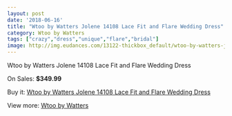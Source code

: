 ```yaml
---
layout: post
date: '2018-06-16'
title: "Wtoo by Watters Jolene 14108 Lace Fit and Flare Wedding Dress"
category: Wtoo by Watters
tags: ["crazy","dress","unique","flare","bridal"]
image: http://img.eudances.com/13122-thickbox_default/wtoo-by-watters-jolene-14108-lace-fit-and-flare-wedding-dress.jpg
---
```

Wtoo by Watters Jolene 14108 Lace Fit and Flare Wedding Dress

On Sales: **$349.99**
<a href="https://www.eudances.com/en/wtoo-by-watters/3980-wtoo-by-watters-jolene-14108-lace-fit-and-flare-wedding-dress.html"><amp-img layout="responsive" width="600" height="600" src="//img.eudances.com/13122-thickbox_default/wtoo-by-watters-jolene-14108-lace-fit-and-flare-wedding-dress.jpg" alt="Wtoo by Watters Jolene 14108 Lace Fit and Flare Wedding Dress 0" /></a>
<a href="https://www.eudances.com/en/wtoo-by-watters/3980-wtoo-by-watters-jolene-14108-lace-fit-and-flare-wedding-dress.html"><amp-img layout="responsive" width="600" height="600" src="//img.eudances.com/13127-thickbox_default/wtoo-by-watters-jolene-14108-lace-fit-and-flare-wedding-dress.jpg" alt="Wtoo by Watters Jolene 14108 Lace Fit and Flare Wedding Dress 1" /></a>
<a href="https://www.eudances.com/en/wtoo-by-watters/3980-wtoo-by-watters-jolene-14108-lace-fit-and-flare-wedding-dress.html"><amp-img layout="responsive" width="600" height="600" src="//img.eudances.com/13126-thickbox_default/wtoo-by-watters-jolene-14108-lace-fit-and-flare-wedding-dress.jpg" alt="Wtoo by Watters Jolene 14108 Lace Fit and Flare Wedding Dress 2" /></a>
<a href="https://www.eudances.com/en/wtoo-by-watters/3980-wtoo-by-watters-jolene-14108-lace-fit-and-flare-wedding-dress.html"><amp-img layout="responsive" width="600" height="600" src="//img.eudances.com/13125-thickbox_default/wtoo-by-watters-jolene-14108-lace-fit-and-flare-wedding-dress.jpg" alt="Wtoo by Watters Jolene 14108 Lace Fit and Flare Wedding Dress 3" /></a>
<a href="https://www.eudances.com/en/wtoo-by-watters/3980-wtoo-by-watters-jolene-14108-lace-fit-and-flare-wedding-dress.html"><amp-img layout="responsive" width="600" height="600" src="//img.eudances.com/13124-thickbox_default/wtoo-by-watters-jolene-14108-lace-fit-and-flare-wedding-dress.jpg" alt="Wtoo by Watters Jolene 14108 Lace Fit and Flare Wedding Dress 4" /></a>
<a href="https://www.eudances.com/en/wtoo-by-watters/3980-wtoo-by-watters-jolene-14108-lace-fit-and-flare-wedding-dress.html"><amp-img layout="responsive" width="600" height="600" src="//img.eudances.com/13123-thickbox_default/wtoo-by-watters-jolene-14108-lace-fit-and-flare-wedding-dress.jpg" alt="Wtoo by Watters Jolene 14108 Lace Fit and Flare Wedding Dress 5" /></a>

Buy it: [Wtoo by Watters Jolene 14108 Lace Fit and Flare Wedding Dress](https://www.eudances.com/en/wtoo-by-watters/3980-wtoo-by-watters-jolene-14108-lace-fit-and-flare-wedding-dress.html "Wtoo by Watters Jolene 14108 Lace Fit and Flare Wedding Dress")

View more: [Wtoo by Watters](https://www.eudances.com/en/49-wtoo-by-watters "Wtoo by Watters")